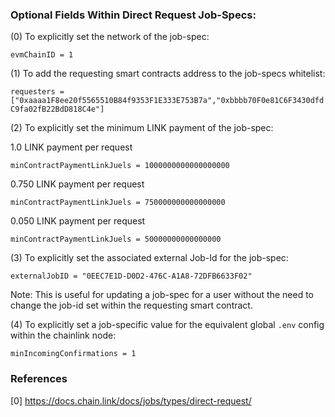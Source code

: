 ### Optional Fields Within Direct Request Job-Specs:

(0) To explicitly set the network of the job-spec:

```evmChainID = 1```


(1) To add the requesting smart contracts address to the job-specs whitelist:

```requesters = ["0xaaaa1F8ee20f5565510B84f9353F1E333E753B7a","0xbbbb70F0e81C6F3430dfdC9fa02fB22BdD818C4e"]```


(2) To explicitly set the minimum LINK payment of the job-spec:

1.0 LINK payment per request

```minContractPaymentLinkJuels = 1000000000000000000```

0.750 LINK payment per request

```minContractPaymentLinkJuels = 750000000000000000```

0.050 LINK payment per request

```minContractPaymentLinkJuels = 50000000000000000```


(3) To explicitly set the associated external Job-Id for the job-spec:

```externalJobID = "0EEC7E1D-D0D2-476C-A1A8-72DFB6633F02"```

Note: This is useful for updating a job-spec for a user without the need to change the job-id set within the requesting smart contract.

(4) To explicitly set a job-specific value for the equivalent global `.env` config within the chainlink node:

```minIncomingConfirmations = 1```


### References

[0] https://docs.chain.link/docs/jobs/types/direct-request/
